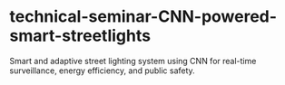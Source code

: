 # technical-seminar-CNN-powered-smart-streetlights
Smart and adaptive street lighting system using CNN for real-time surveillance, energy efficiency, and public safety.
